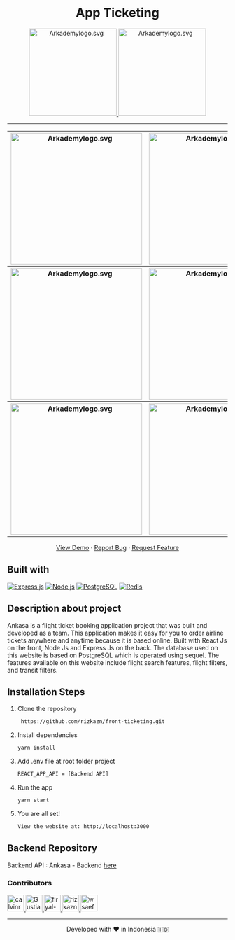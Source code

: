 <h1 align="center">
  App Ticketing
</h1>

<p align="center">
  <a href="https://www.arkademy.com/auth/signup">
    <img src="https://www.arkademy.com/img/logo%20arkademy.1c82cf5c.svg" width="200px" alt="Arkademylogo.svg" />
  </a>
  <a href="https://www.fazztrack.com/">
    <img src="https://www.fazztrack.com/_nuxt/img/fazztrack-logo-color.db4c9cc.svg" width="200px" alt="Arkademylogo.svg" />
  </a>
</p>
<hr/>

<table>
  <tr>
    <th>
      <img src="https://user-images.githubusercontent.com/55304067/134828719-fed515d9-db65-42f8-a562-a8a69fa865f8.png" width="300px" alt="Arkademylogo.svg" />
    </th>
    <th>
      <img src="https://user-images.githubusercontent.com/55304067/133918703-4bdedf54-05d1-40ce-b1e9-c5d258334bc2.png" width="300px" alt="Arkademylogo.svg" />
    </th>
    <th>
      <img src="https://user-images.githubusercontent.com/55304067/134828735-4de67ff2-56d8-4c22-9ab3-26bd14019d9b.png" width="300px" alt="Arkademylogo.svg" />
    </th>
  </tr>
 <tr>
    <th>
      <img src="https://user-images.githubusercontent.com/55304067/134828764-8495ceea-04d1-433e-bfb5-060cd5a41653.png" width="300px" alt="Arkademylogo.svg" />
    </th>
    <th>
      <img src="https://user-images.githubusercontent.com/55304067/134828785-7ebe5ce7-a784-4519-8aee-9bb26d7a274c.png" width="300px" alt="Arkademylogo.svg" />
    </th>
    <th> 
      <img src="https://user-images.githubusercontent.com/55304067/134828799-123f485f-b013-4670-864e-ff508fbe3638.png" width="300px" alt="Arkademylogo.svg" />
   </th>
  </tr>
  <tr>
    <th>
      <img src="https://user-images.githubusercontent.com/55304067/134828834-40eb194d-1e2a-481e-addc-b20ed18a01e6.png" width="300px" alt="Arkademylogo.svg" />
    </th>
    <th>
      <img src="https://user-images.githubusercontent.com/55304067/134828846-d6e1783b-8cea-4315-893d-cff8e987fbf5.png" width="300px" alt="Arkademylogo.svg" />
    </th>
  </tr>
</table>
<p align="center">
    <a href="https://ankasa.online" target="blank">View Demo</a>
  · <a href="https://github.com/rizkazn/front-ticketing.git/issues">Report Bug</a>
  · <a href="https://github.com/rizkazn/front-ticketing.git/pulls">Request Feature</a>
</p>


## Built with

[![Express.js](https://img.shields.io/badge/Express.js-4.x-orange.svg?style=rounded-square)](https://expressjs.com/en/starter/installing.html)
[![Node.js](https://img.shields.io/badge/Node.js-v.12.13-green.svg?style=rounded-square)](https://nodejs.org/)
[![PostgreSQL](https://img.shields.io/badge/PostgreSQL-v.13.3-blue.svg?style=rounded-square)](https://www.postgresql.org/)
[![Redis](https://img.shields.io/badge/Redis-v.6.2-red.svg?style=rounded-square)](https://redis.io/)

## Description about project
Ankasa is a flight ticket booking application project that was built and developed as a team. This application makes it easy for you to order airline tickets anywhere and anytime because it is based online. Built with React Js on the front, Node Js and Express Js on the back. The database used on this website is based on PostgreSQL which is operated using sequel. The features available on this website include flight search features, flight filters, and transit filters.

## Installation Steps

1. Clone the repository

   ```bash
    https://github.com/rizkazn/front-ticketing.git
    ```

2. Install dependencies

   ```bash
   yarn install
   ```

3. Add .env file at root folder project

   ```sh
   REACT_APP_API = [Backend API]
   ```

4. Run the app

   ```bash
   yarn start
   ```

5. You are all set!

   ```bash
   View the website at: http://localhost:3000
   ```

## Backend Repository
Backend API : Ankasa - Backend [here](https://github.com/rizkazn/back-ticketing.git)

### Contributors
<a href = "https://github.com/Gustiana882/front-ticketing/graphs/contributors">
  <img src="https://avatars.githubusercontent.com/u/83713045?s=60&amp;v=4" class="avatar avatar-user" alt="calvinrahmat" width="38" height="38">
  <img src="https://avatars.githubusercontent.com/u/55304067?s=60&amp;v=4" class="avatar avatar-user" alt="Gustiana882" width="38" height="38">
  <img src="https://avatars.githubusercontent.com/u/53255114?s=60&amp;v=4" class="avatar avatar-user" alt="firyal-salsa" width="38" height="38">
  <img src="https://avatars.githubusercontent.com/u/70585701?s=60&amp;v=4" class="avatar avatar-user" alt="rizkazn" width="38" height="38">
  <img src="https://avatars.githubusercontent.com/u/79564390?s=60&amp;v=4" class="avatar avatar-user" alt="wsaefulloh" width="38" height="38">
</a>

<hr>
<p align="center">
Developed with ❤️ in Indonesia 	🇮🇩
</p>
